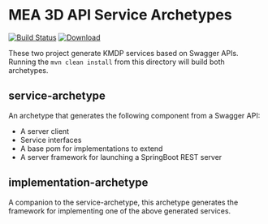 # MEA 3D API Service Archetypes
[![Build Status](https://travis-ci.com/API4KBs/kmdp-archetype.svg?branch=master)](https://travis-ci.com/API4KBs/kmdp-archetype)
[ ![Download](https://api.bintray.com/packages/api4kbs/API4KP-Mvn-Repo/kmdp-archetype/images/download.svg) ](https://bintray.com/api4kbs/API4KP-Mvn-Repo/kmdp-archetype/_latestVersion)

These two project generate KMDP services based on Swagger APIs. Running the ```mvn clean install``` from this directory will build both archetypes.

## service-archetype
An archetype that generates the following component from a Swagger API:
* A server client
* Service interfaces
* A base pom for implementations to extend
* A server framework for launching a SpringBoot REST server

## implementation-archetype
A companion to the service-archetype, this archetype generates the framework for implementing one of the above generated services.
